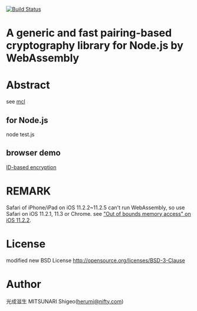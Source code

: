 [![Build Status](https://travis-ci.org/herumi/mcl-wasm.png)](https://travis-ci.org/herumi/mcl-wasm)
# A generic and fast pairing-based cryptography library for Node.js by WebAssembly

# Abstract

see [mcl](https://github.com/herumi/mcl)

## for Node.js
node test.js

## browser demo
[ID-based encryption](https://herumi.github.io/mcl-wasm/ibe-demo.html)

# REMARK

Safari of iPhone/iPad on iOS 11.2.2~11.2.5 can't run WebAssembly, so use Safari on iOS 11.2.1, 11.3 or Chrome.
see ["Out of bounds memory access" on iOS 11.2.2](https://github.com/kripken/emscripten/issues/6042).

# License

modified new BSD License
http://opensource.org/licenses/BSD-3-Clause

# Author

光成滋生 MITSUNARI Shigeo(herumi@nifty.com)
